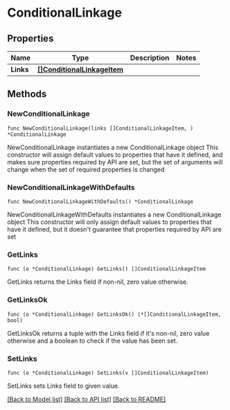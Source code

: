 # ConditionalLinkage

## Properties

Name | Type | Description | Notes
------------ | ------------- | ------------- | -------------
**Links** | [**[]ConditionalLinkageItem**](ConditionalLinkageItem.md) |  | 

## Methods

### NewConditionalLinkage

`func NewConditionalLinkage(links []ConditionalLinkageItem, ) *ConditionalLinkage`

NewConditionalLinkage instantiates a new ConditionalLinkage object
This constructor will assign default values to properties that have it defined,
and makes sure properties required by API are set, but the set of arguments
will change when the set of required properties is changed

### NewConditionalLinkageWithDefaults

`func NewConditionalLinkageWithDefaults() *ConditionalLinkage`

NewConditionalLinkageWithDefaults instantiates a new ConditionalLinkage object
This constructor will only assign default values to properties that have it defined,
but it doesn't guarantee that properties required by API are set

### GetLinks

`func (o *ConditionalLinkage) GetLinks() []ConditionalLinkageItem`

GetLinks returns the Links field if non-nil, zero value otherwise.

### GetLinksOk

`func (o *ConditionalLinkage) GetLinksOk() (*[]ConditionalLinkageItem, bool)`

GetLinksOk returns a tuple with the Links field if it's non-nil, zero value otherwise
and a boolean to check if the value has been set.

### SetLinks

`func (o *ConditionalLinkage) SetLinks(v []ConditionalLinkageItem)`

SetLinks sets Links field to given value.



[[Back to Model list]](../README.md#documentation-for-models) [[Back to API list]](../README.md#documentation-for-api-endpoints) [[Back to README]](../README.md)


